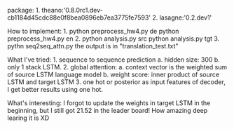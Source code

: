 package:
	1. theano:'0.8.0rc1.dev-cb1184d45cdc88e0f8bea0896eb7ea3775fe7593'
	2. lasagne:'0.2.dev1'

How to implement:
	1. python preprocess_hw4.py de
	   python preprocess_hw4.py en
	2. python analysis.py src
	   python analysis.py tgt
	3. pythn seq2seq_attn.py
		the output is in "translation_test.txt"


What I've tried:
	1. sequence to sequence prediction
		a. hidden size: 300
		b. only 1 stack LSTM. 
	2. global attention: 
		a. context vector is the weighted sum of source LSTM language model
		b. weight score: inner product of source LSTM and target LSTM
	3. one hot or posterior as input features of decoder, I get better results using one hot. 

What's interesting: 
	I forgot to update the weights in target LSTM in the beginning, but I still got 21.52 in the leader board! How amazing deep learing it is XD



